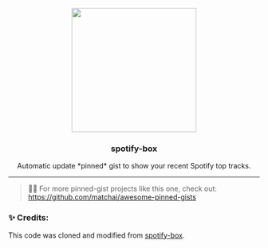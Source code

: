 <p align='center'>
  <img width="250" src="https://user-images.githubusercontent.com/10740043/103472132-b0cbb100-4dc4-11eb-97a2-4261c4c5c4f5.png">
  <h3 align="center">spotify-box</h3>
  <p align="center">Automatic update *pinned* gist to show your recent Spotify top tracks.</p>
</p>

---
> 📌✨ For more pinned-gist projects like this one, check out: <https://github.com/matchai/awesome-pinned-gists>

### ✨ Credits:
This code was cloned and modified from [spotify-box](https://github.com/izayl/spotify-box).
